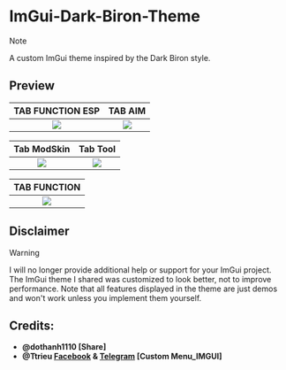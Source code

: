 # ImGui-Dark-Biron-Theme 
> [!NOTE]  
> A custom ImGui theme inspired by the Dark Biron style.

## Preview

|                                            TAB FUNCTION ESP                                 |                                            TAB AIM                                                  |
| :-----------------------------------------------------------------------------------------: | :-------------------------------------------------------------------------------------------------: |
| ![](https://raw.githubusercontent.com/thanhdo1110/ImGui-Dark-Biron-Theme/refs/heads/main/img/IMG_6793.PNG) | ![](https://raw.githubusercontent.com/thanhdo1110/ImGui-Dark-Biron-Theme/refs/heads/main/img/IMG_6794.PNG) |

|                                            Tab ModSkin                                       |                                           Tab Tool                                            |
| :------------------------------------------------------------------------------------------: | :-------------------------------------------------------------------------------------------: |
| ![](https://raw.githubusercontent.com/thanhdo1110/ImGui-Dark-Biron-Theme/refs/heads/main/img/IMG_6795.PNG)         | ![](https://raw.githubusercontent.com/thanhdo1110/ImGui-Dark-Biron-Theme/refs/heads/main/img/IMG_6796.PNG)  |

|                                            TAB FUNCTION                                      |           
| :------------------------------------------------------------------------------------------: | 
| ![](https://raw.githubusercontent.com/thanhdo1110/ImGui-Dark-Biron-Theme/refs/heads/main/img/IMG_6797.PNG) | 

## Disclaimer
> [!WARNING]  
> I will no longer provide additional help or support for your ImGui project. The ImGui theme I shared was customized to look better, not to improve performance. Note that all features displayed in the theme are just demos and won't work unless you implement them yourself.

## Credits:
- **@dothanh1110 [Share]**
- **@Ttrieu [Facebook](https://www.facebook.com/profile.php?id=100037323311935) & [Telegram](https://t.me/Ttrieu210) [Custom Menu_IMGUI]**
